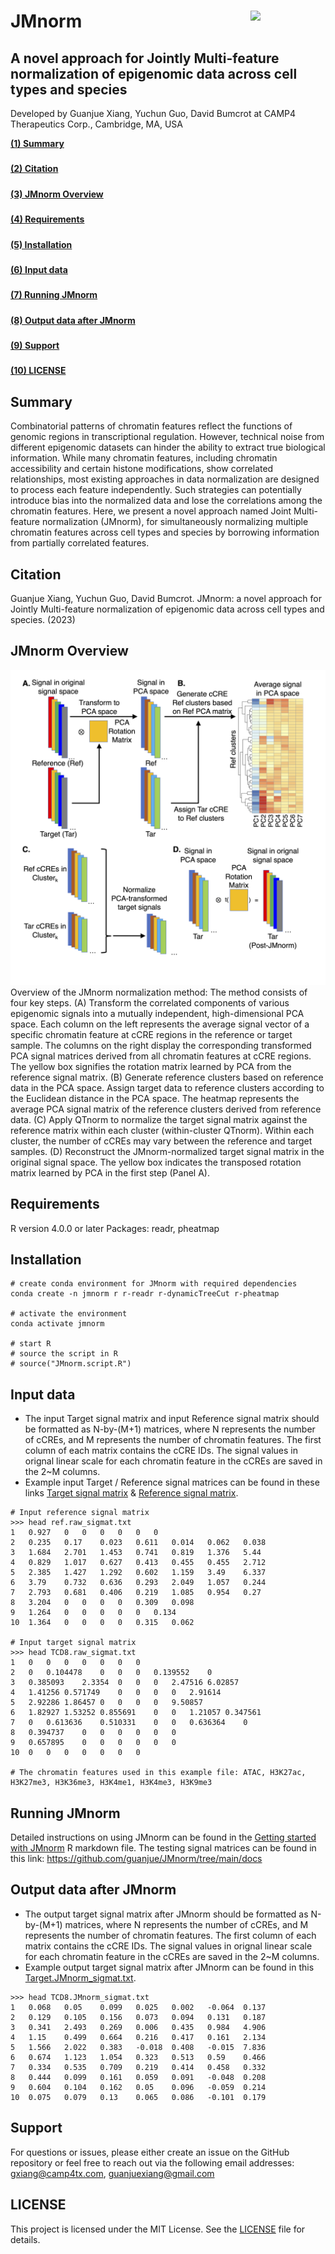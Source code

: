 # JMnorm      <img src="https://raw.githubusercontent.com/guanjue/JMnorm/main/Figs/CAMP4.svg" align="right" width="120"/>

## A novel approach for Jointly Multi-feature normalization of epigenomic data across cell types and species
Developed by Guanjue Xiang, Yuchun Guo, David Bumcrot at CAMP4 Therapeutics Corp., Cambridge, MA, USA


**[(1) Summary](#Summary)**<br>
#####
**[(2) Citation](#Citation)**<br>
#####
**[(3) JMnorm Overview](#JMnorm-Overview)**<br>
#####
**[(4) Requirements](#Requirements)**<br>
#####
**[(5) Installation](#Installation)**<br>
#####
**[(6) Input data](#Input-data)**<br>
#####
**[(7) Running JMnorm](#Running-JMnorm)**<br>
#####
**[(8) Output data after JMnorm](#Output-data-after-JMnorm)**<br>
#####
**[(9) Support](#Support)**<br>
#####
**[(10) LICENSE](#LICENSE)**<br>
#####

## Summary
Combinatorial patterns of chromatin features reflect the functions of genomic regions in transcriptional regulation. However, technical noise from different epigenomic datasets can hinder the ability to extract true biological information. While many chromatin features, including chromatin accessibility and certain histone modifications, show correlated relationships, most existing approaches in data normalization are designed to process each feature independently. Such strategies can potentially introduce bias into the normalized data and lose the correlations among the chromatin features. Here, we present a novel approach named Joint Multi-feature normalization (JMnorm), for simultaneously normalizing multiple chromatin features across cell types and species by borrowing information from partially correlated features. 

## Citation
Guanjue Xiang, Yuchun Guo, David Bumcrot. JMnorm: a novel approach for Jointly Multi-feature normalization of epigenomic data across cell types and species. (2023)


## JMnorm Overview
![logo](https://raw.githubusercontent.com/guanjue/tmp_figs/master/figs/JMnorm.Figures1.png)
Overview of the JMnorm normalization method: The method consists of four key steps. (A) Transform the correlated components of various epigenomic signals into a mutually independent, high-dimensional PCA space. Each column on the left represents the average signal vector of a specific chromatin feature at cCRE regions in the reference or target sample. The columns on the right display the corresponding transformed PCA signal matrices derived from all chromatin features at cCRE regions. The yellow box signifies the rotation matrix learned by PCA from the reference signal matrix. (B) Generate reference clusters based on reference data in the PCA space. Assign target data to reference clusters according to the Euclidean distance in the PCA space. The heatmap represents the average PCA signal matrix of the reference clusters derived from reference data. (C) Apply QTnorm to normalize the target signal matrix against the reference matrix within each cluster (within-cluster QTnorm). Within each cluster, the number of cCREs may vary between the reference and target samples. (D) Reconstruct the JMnorm-normalized target signal matrix in the original signal space. The yellow box indicates the transposed rotation matrix learned by PCA in the first step (Panel A).

## Requirements
R version 4.0.0 or later
Packages: readr, pheatmap

## Installation 
```
# create conda environment for JMnorm with required dependencies
conda create -n jmnorm r r-readr r-dynamicTreeCut r-pheatmap

# activate the environment
conda activate jmnorm

# start R
# source the script in R
# source("JMnorm.script.R")
```


## Input data
- The input Target signal matrix and input Reference signal matrix should be formatted as N-by-(M+1) matrices, where N represents the number of cCREs, and M represents the number of chromatin features. The first column of each matrix contains the cCRE IDs. The signal values in orignal linear scale for each chromatin feature in the cCREs are saved in the 2~M columns.
- Example input Target / Reference signal matrices can be found in these links [Target signal matrix](https://github.com/guanjue/JMnorm/blob/main/docs/TCD8.JMnorm_sigmat.txt) & [Reference signal matrix](https://github.com/guanjue/JMnorm/blob/main/docs/ref.raw_sigmat.txt).
```
# Input reference signal matrix
>>> head ref.raw_sigmat.txt 
1	0.927	0	0	0	0	0	0
2	0.235	0.17	0.023	0.611	0.014	0.062	0.038
3	1.684	2.701	1.453	0.741	0.819	1.376	5.44
4	0.829	1.017	0.627	0.413	0.455	0.455	2.712
5	2.385	1.427	1.292	0.602	1.159	3.49	6.337
6	3.79	0.732	0.636	0.293	2.049	1.057	0.244
7	2.793	0.681	0.406	0.219	1.085	0.954	0.27
8	3.204	0	0	0	0	0.309	0.098
9	1.264	0	0	0	0	0	0.134
10	1.364	0	0	0	0	0.315	0.062

# Input target signal matrix
>>> head TCD8.raw_sigmat.txt 
1	0	0	0	0	0	0	0
2	0	0.104478	0	0	0	0.139552	0
3	0.385093	2.3354	0	0	0	2.47516	6.02857
4	1.41256	0.571749	0	0	0	0	2.91614
5	2.92286	1.86457	0	0	0	0	9.50857
6	1.82927	1.53252	0.855691	0	0	1.21057	0.347561
7	0	0.613636	0.510331	0	0	0.636364	0
8	0.394737	0	0	0	0	0	0
9	0.657895	0	0	0	0	0	0
10	0	0	0	0	0	0	0

# The chromatin features used in this example file: ATAC, H3K27ac, H3K27me3, H3K36me3, H3K4me1, H3K4me3, H3K9me3

```


## Running JMnorm
Detailed instructions on using JMnorm can be found in the [Getting started with JMnorm](https://guanjue.github.io/JMnorm/) R markdown file.
The testing signal matrices can be found in this link: https://github.com/guanjue/JMnorm/tree/main/docs



## Output data after JMnorm
- The output target signal matrix after JMnorm should be formatted as N-by-(M+1) matrices, where N represents the number of cCREs, and M represents the number of chromatin features. The first column of each matrix contains the cCRE IDs. The signal values in orignal linear scale for each chromatin feature in the cCREs are saved in the 2~M columns.
- Example output target signal matrix after JMnorm can be found in this [Target.JMnorm_sigmat.txt](https://github.com/guanjue/JMnorm/blob/main/docs/TCD8.JMnorm_sigmat.txt).
```
>>> head TCD8.JMnorm_sigmat.txt
1	0.068	0.05	0.099	0.025	0.002	-0.064	0.137
2	0.129	0.105	0.156	0.073	0.094	0.131	0.187
3	0.341	2.493	0.269	0.006	0.435	0.984	4.906
4	1.15	0.499	0.664	0.216	0.417	0.161	2.134
5	1.566	2.022	0.383	-0.018	0.408	-0.015	7.836
6	0.674	1.123	1.054	0.323	0.513	0.59	0.466
7	0.334	0.535	0.709	0.219	0.414	0.458	0.332
8	0.444	0.099	0.161	0.059	0.091	-0.048	0.208
9	0.604	0.104	0.162	0.05	0.096	-0.059	0.214
10	0.075	0.079	0.13	0.065	0.086	-0.101	0.179
```


## Support
For questions or issues, please either create an issue on the GitHub repository or feel free to reach out via the following email addresses: gxiang@camp4tx.com, guanjuexiang@gmail.com


## LICENSE
This project is licensed under the MIT License. See the [LICENSE](https://github.com/guanjue/JMnorm/blob/main/LICENSE) file for details.







